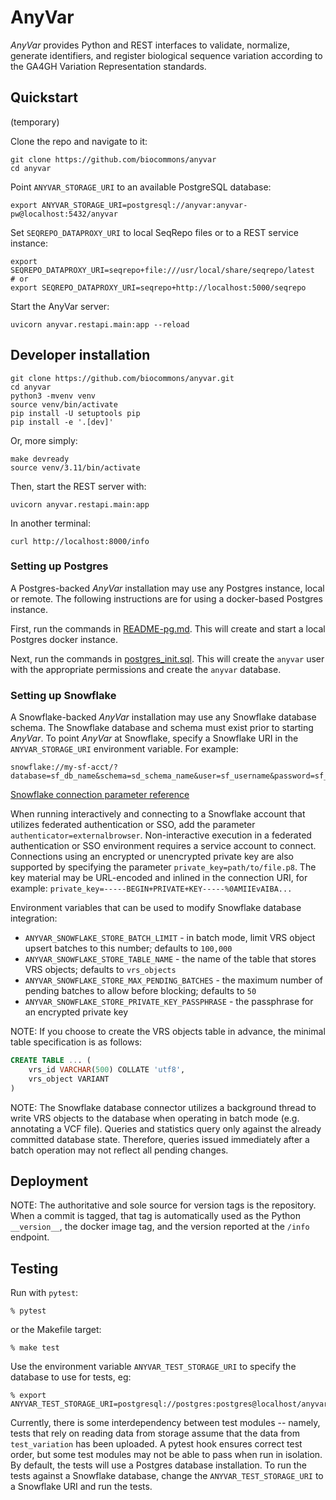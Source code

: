 # AnyVar

*AnyVar* provides Python and REST interfaces to validate, normalize,
generate identifiers, and register biological sequence variation
according to the GA4GH Variation Representation standards.

## Quickstart

(temporary)

Clone the repo and navigate to it:

```shell
git clone https://github.com/biocommons/anyvar
cd anyvar
```

Point `ANYVAR_STORAGE_URI` to an available PostgreSQL database:

```
export ANYVAR_STORAGE_URI=postgresql://anyvar:anyvar-pw@localhost:5432/anyvar
```

Set `SEQREPO_DATAPROXY_URI` to local SeqRepo files or to a REST service instance:

```
export SEQREPO_DATAPROXY_URI=seqrepo+file:///usr/local/share/seqrepo/latest
# or
export SEQREPO_DATAPROXY_URI=seqrepo+http://localhost:5000/seqrepo
```

Start the AnyVar server:
```shell
uvicorn anyvar.restapi.main:app --reload
```

## Developer installation

    git clone https://github.com/biocommons/anyvar.git
    cd anyvar
    python3 -mvenv venv
    source venv/bin/activate
    pip install -U setuptools pip
    pip install -e '.[dev]'

Or, more simply:

    make devready
    source venv/3.11/bin/activate

Then, start the REST server with:

    uvicorn anyvar.restapi.main:app

In another terminal:

    curl http://localhost:8000/info


### Setting up Postgres

A Postgres-backed *AnyVar* installation may use any Postgres instance, local
or remote.  The following instructions are for using a docker-based
Postgres instance.

First, run the commands in [README-pg.md](src/anyvar/storage/README-pg.md). This will create and start a local Postgres docker instance.

Next, run the commands in [postgres_init.sql](src/anyvar/storage/postgres_init.sql). This will create the `anyvar` user with the appropriate permissions and create the `anyvar` database.

### Setting up Snowflake
A Snowflake-backed *AnyVar* installation may use any Snowflake database schema.
The Snowflake database and schema must exist prior to starting *AnyVar*.  To point
*AnyVar* at Snowflake, specify a Snowflake URI in the `ANYVAR_STORAGE_URI` environment
variable.  For example:

    snowflake://my-sf-acct/?database=sf_db_name&schema=sd_schema_name&user=sf_username&password=sf_password

[Snowflake connection parameter reference](https://docs.snowflake.com/en/developer-guide/python-connector/python-connector-api)

When running interactively and connecting to a Snowflake account that utilizes federated authentication or SSO, add
the parameter `authenticator=externalbrowser`.  Non-interactive execution in a federated authentication or SSO environment
requires a service account to connect.  Connections using an encrypted or unencrypted private key are also supported by 
specifying the parameter `private_key=path/to/file.p8`.  The key material may be URL-encoded and inlined in the connection URI, 
for example: `private_key=-----BEGIN+PRIVATE+KEY-----%0AMIIEvAIBA...`


Environment variables that can be used to modify Snowflake database integration:
* `ANYVAR_SNOWFLAKE_STORE_BATCH_LIMIT` - in batch mode, limit VRS object upsert batches to this number; defaults to `100,000`
* `ANYVAR_SNOWFLAKE_STORE_TABLE_NAME` - the name of the table that stores VRS objects; defaults to `vrs_objects`
* `ANYVAR_SNOWFLAKE_STORE_MAX_PENDING_BATCHES` - the maximum number of pending batches to allow before blocking; defaults to `50`
* `ANYVAR_SNOWFLAKE_STORE_PRIVATE_KEY_PASSPHRASE` - the passphrase for an encrypted private key

NOTE: If you choose to create the VRS objects table in advance, the minimal table specification is as follows:
```sql
CREATE TABLE ... (
    vrs_id VARCHAR(500) COLLATE 'utf8',
    vrs_object VARIANT
)
```

NOTE: The Snowflake database connector utilizes a background thread to write VRS objects to the database when operating in batch
mode (e.g. annotating a VCF file).  Queries and statistics query only against the already committed database state.  Therefore,
queries issued immediately after a batch operation may not reflect all pending changes.


## Deployment

NOTE: The authoritative and sole source for version tags is the
repository. When a commit is tagged, that tag is automatically used as
the Python `__version__`, the docker image tag, and the version
reported at the `/info` endpoint.


## Testing

Run with `pytest`:

```shell
% pytest
```

or the Makefile target:

```shell
% make test
```

Use the environment variable `ANYVAR_TEST_STORAGE_URI` to specify the database to use for tests, eg:

```shell
% export ANYVAR_TEST_STORAGE_URI=postgresql://postgres:postgres@localhost/anyvar_test
```

Currently, there is some interdependency between test modules -- namely, tests that rely on reading data from storage assume that the data from `test_variation` has been uploaded. A pytest hook ensures correct test order, but some test modules may not be able to pass when run in isolation.  By default, the tests will use a Postgres database
installation.  To run the tests against a Snowflake database, change the `ANYVAR_TEST_STORAGE_URI` to a Snowflake URI and run the tests.
